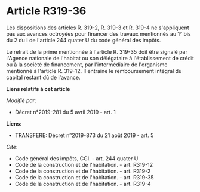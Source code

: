 # Article R319-36

Les dispositions des articles R. 319-2, R. 319-3 et R. 319-4 ne s'appliquent pas aux avances octroyées pour financer des
travaux mentionnés au 1° bis du 2 du I de l'article 244 quater U du code général des impôts.

Le retrait de la prime mentionnée à l'article R. 319-35 doit être signalé par l'Agence nationale de l'habitat ou son
délégataire à l'établissement de crédit ou à la société de financement, par l'intermédiaire de l'organisme mentionné à
l'article R. 319-12. Il entraîne le remboursement intégral du capital restant dû de l'avance.

**Liens relatifs à cet article**

_Modifié par_:

  - Décret n°2019-281 du 5 avril 2019 - art. 1

**Liens**:

  - TRANSFERE: Décret n°2019-873 du 21 août 2019 - art. 5

_Cite_:

  - Code général des impôts, CGI. - art. 244 quater U
  - Code de la construction et de l'habitation. - art. R319-12
  - Code de la construction et de l'habitation. - art. R319-2
  - Code de la construction et de l'habitation. - art. R319-35
  - Code de la construction et de l'habitation. - art. R319-4
